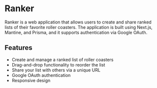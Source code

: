 # Ranker

Ranker is a web application that allows users to create and share ranked lists of their favorite roller coasters. The application is built using Next.js, Mantine, and Prisma, and it supports authentication via Google OAuth.

## Features

- Create and manage a ranked list of roller coasters
- Drag-and-drop functionality to reorder the list
- Share your list with others via a unique URL
- Google OAuth authentication
- Responsive design
